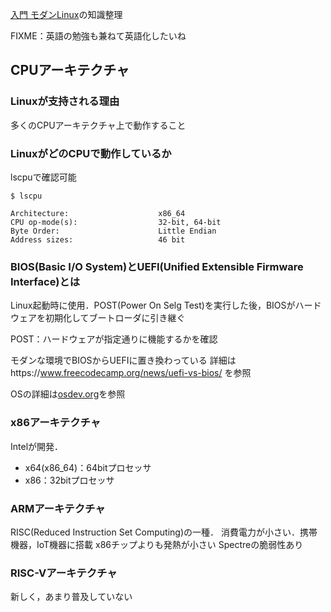 [入門 モダンLinux](https://www.oreilly.co.jp/books/9784814400218/)の知識整理

FIXME：英語の勉強も兼ねて英語化したいね


## CPUアーキテクチャ
### Linuxが支持される理由
多くのCPUアーキテクチャ上で動作すること

### LinuxがどのCPUで動作しているか
lscpuで確認可能
```shell
$ lscpu

Architecture:                    x86_64
CPU op-mode(s):                  32-bit, 64-bit
Byte Order:                      Little Endian
Address sizes:                   46 bit
```

### BIOS(Basic I/O System)とUEFI(Unified Extensible Firmware Interface)とは
Linux起動時に使用．POST(Power On Selg Test)を実行した後，BIOSがハードウェアを初期化してブートローダに引き継ぐ

POST：ハードウェアが指定通りに機能するかを確認

モダンな環境でBIOSからUEFIに置き換わっている
詳細はhttps://www.freecodecamp.org/news/uefi-vs-bios/ を参照

OSの詳細は[osdev.org](https://wiki.osdev.org/Expanded_Main_Page)を参照

### x86アーキテクチャ
Intelが開発．
- x64(x86_64)：64bitプロセッサ
- x86：32bitプロセッサ

### ARMアーキテクチャ
RISC(Reduced Instruction Set Computing)の一種．
消費電力が小さい．携帯機器，IoT機器に搭載
x86チップよりも発熱が小さい
Spectreの脆弱性あり

### RISC-Vアーキテクチャ
新しく，あまり普及していない


